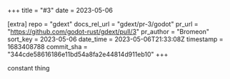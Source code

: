 +++
title = "#3"
date = 2023-05-06

[extra]
repo = "gdext"
docs_rel_url = "gdext/pr-3/godot"
pr_url = "https://github.com/godot-rust/gdext/pull/3"
pr_author = "Bromeon"
sort_key = 2023-05-06
date_time = 2023-05-06T21:33:08Z
timestamp = 1683408788
commit_sha = "344cde58616186e11bd54a8fa2e44814d911eb10"
+++

constant thing
